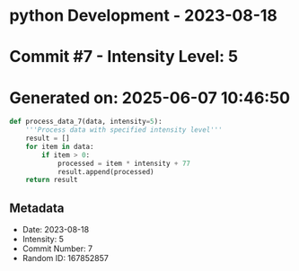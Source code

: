﻿# python Development - 2023-08-18
# Commit #7 - Intensity Level: 5
# Generated on: 2025-06-07 10:46:50
```python
def process_data_7(data, intensity=5):
    '''Process data with specified intensity level'''
    result = []
    for item in data:
        if item > 0:
            processed = item * intensity + 77
            result.append(processed)
    return result
```
## Metadata
- Date: 2023-08-18
- Intensity: 5
- Commit Number: 7
- Random ID: 167852857
